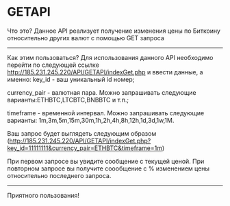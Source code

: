 # GETAPI
Что это?
Данное API реализует получение изменения цены по Биткоину относительно других валют с помощью GET запроса
***
Как этим пользоваться?
Для использования данного API необходимо перейти по следующей ссылке <http://185.231.245.220/API/GETAPI/indexGet.php> и ввести данные, а именно:
key_id - ваш уникальный id номер;

currency_pair - валютная пара. Можно запрашивать следующие варианты:ETHBTC,LTCBTC,BNBBTC и т.п.;

timeframe - временной интервал. Можно запрашивать следующие варианты: 1m,3m,5m,15m,30m,1h,2h,4h,8h,12h,1d,3d,1w,1M.

Ваш запрос будет выглядеть следующим образом (http://185.231.245.220/API/GETAPI/indexGet.php?key_id=11111111&currency_pair=ETHBTC&timeframe=1m)

При первом запросе вы увидите сообщение с текущей ценой. При повторном запросе вы получите соообщение с % изменением цены относительно последнего запроса.
***
Приятного пользования!

